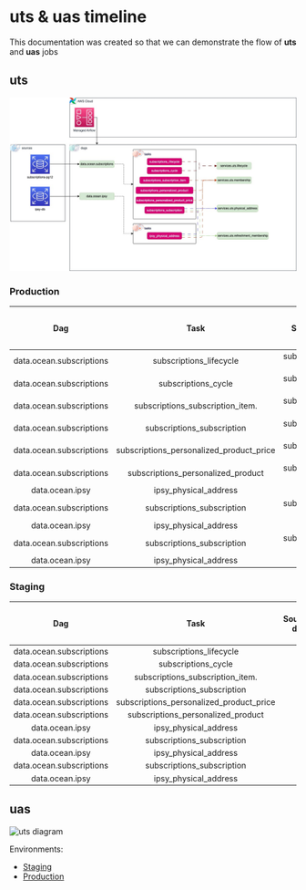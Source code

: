 # uts & uas timeline

This documentation was created so that we can demonstrate the flow of **uts** and **uas** jobs

## uts



![uts diagram](https://github.com/SevenOS/diagrams/blob/main/aws/bfa/uts/uts.drawio.jpg)

### Production

| Dag                           | Task                                     |    Source db         |    Sink Dag                           | Dag Update Hour (utc) | Sink Dag Update Hour (utc) |
| :----:                        |    :----:                                |     :----:           |     :----:                            | :----: | :----: |
| data.ocean.subscriptions      | subscriptions_lifecycle                  | subscriptions-pg12   | services.uts.lifecycle                | 10:00AM | 07:00AM |
| data.ocean.subscriptions      | subscriptions_cycle                      | subscriptions-pg12   | services.uts.lifecycle                | 10:00AM | 07:00AM |
| data.ocean.subscriptions      | subscriptions_subscription_item.         | subscriptions-pg12   | services.uts.membership               | 10:00AM | 06:00AM |
| data.ocean.subscriptions      | subscriptions_subscription               | subscriptions-pg12   | services.uts.membership               | 10:00AM | 06:00AM |
| data.ocean.subscriptions      | subscriptions_personalized_product_price | subscriptions-pg12   | services.uts.membership               | 10:00AM | 06:00AM |
| data.ocean.subscriptions      | subscriptions_personalized_product       | subscriptions-pg12   | services.uts.membership               | 10:00AM | 06:00AM |
| data.ocean.ipsy               | ipsy_physical_address                    | ipsy-db              | services.uts.membership               | 10:00AM | 06:00AM |
| data.ocean.subscriptions      | subscriptions_subscription               | subscriptions-pg12   | services.uts.physical_address         | 10:00AM | 07:30AM |
| data.ocean.ipsy               | ipsy_physical_address                    | ipsy-db              | services.uts.physical_address         | 10:00AM | 07:30AM |
| data.ocean.subscriptions      | subscriptions_subscription               | subscriptions-pg12   | services.uts.refreshment_membership   | 10:00AM | 06:30AM |
| data.ocean.ipsy               | ipsy_physical_address                    | ipsy-db              | services.uts.refreshment_membership   | 10:00AM | 06:30AM |

### Staging

| Dag                           | Task                                     |    Source db         |    Sink Dag                           | Dag Update Hour (utc) | Sink Dag Update Hour (utc) |
| :----:                        |    :----:                                |     :----:           |     :----:                            | :----: | :----: |
| data.ocean.subscriptions      | subscriptions_lifecycle                  |    | services.uts.lifecycle                | 10:00AM | 07:00AM |
| data.ocean.subscriptions      | subscriptions_cycle                      |    | services.uts.lifecycle                | 10:00AM | 07:00AM |
| data.ocean.subscriptions      | subscriptions_subscription_item.         |    | services.uts.membership               | 10:00AM | 06:00AM |
| data.ocean.subscriptions      | subscriptions_subscription               |    | services.uts.membership               | 10:00AM | 06:00AM |
| data.ocean.subscriptions      | subscriptions_personalized_product_price |    | services.uts.membership               | 10:00AM | 06:00AM |
| data.ocean.subscriptions      | subscriptions_personalized_product       |    | services.uts.membership               | 10:00AM | 06:00AM |
| data.ocean.ipsy               | ipsy_physical_address                    |    | services.uts.membership               | 10:00AM | 06:00AM |
| data.ocean.subscriptions      | subscriptions_subscription               |    | services.uts.physical_address         | 10:00AM | 07:30AM |
| data.ocean.ipsy               | ipsy_physical_address                    |    | services.uts.physical_address         | 10:00AM | 07:30AM |
| data.ocean.subscriptions      | subscriptions_subscription               |    | services.uts.refreshment_membership   | 10:00AM | 06:30AM |
| data.ocean.ipsy               | ipsy_physical_address                    |    | services.uts.refreshment_membership   | 10:00AM | 06:30AM |


## uas


![uts diagram](https://github.com/SevenOS/diagrams/blob/main/aws/bfa/uts/uas.drawio.jpg)

Environments:
- [Staging](https://0e5dd8e5-ae22-4f7c-9edb-1a22f1ab84ee.c27.us-east-1.airflow.amazonaws.com/home)
- [Production](https://74b87fd5-075d-478a-9678-a5223fa7de70.c1.us-east-1.airflow.amazonaws.com/home)
